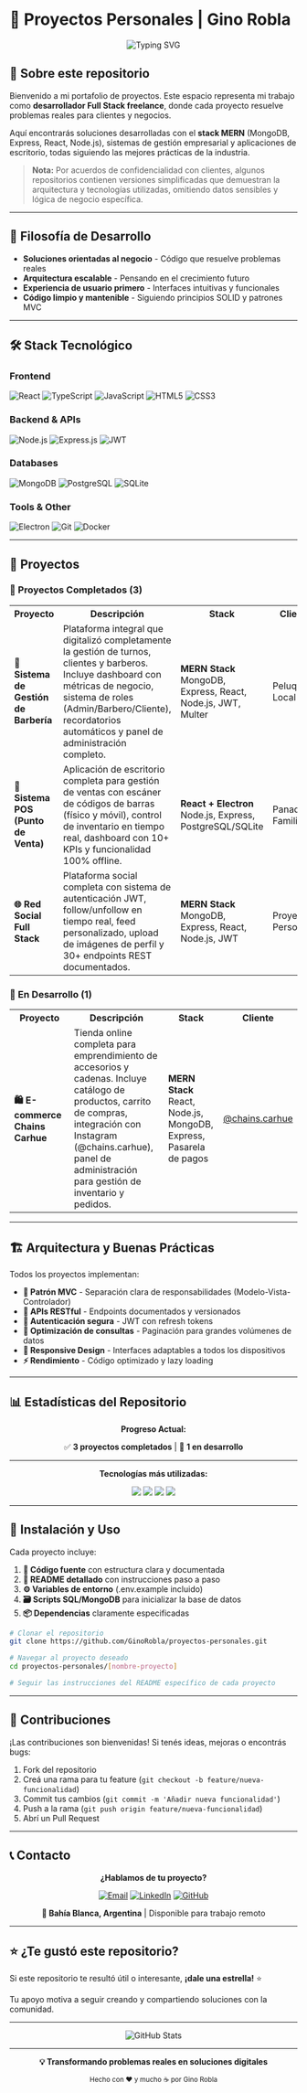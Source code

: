 # 🚀 Proyectos Personales | Gino Robla

<div align="center">
  <img src="https://readme-typing-svg.herokuapp.com?font=Fira+Code&pause=1000&color=2196F3&center=true&vCenter=true&width=600&lines=Full+Stack+Developer+%7C+MERN+Stack;Soluciones+reales+para+negocios+reales;Transformando+ideas+en+c%C3%B3digo" alt="Typing SVG" />
</div>

## 📖 Sobre este repositorio

Bienvenido a mi portafolio de proyectos. Este espacio representa mi trabajo como **desarrollador Full Stack freelance**, donde cada proyecto resuelve problemas reales para clientes y negocios.

Aquí encontrarás soluciones desarrolladas con el **stack MERN** (MongoDB, Express, React, Node.js), sistemas de gestión empresarial y aplicaciones de escritorio, todas siguiendo las mejores prácticas de la industria.

> **Nota:** Por acuerdos de confidencialidad con clientes, algunos repositorios contienen versiones simplificadas que demuestran la arquitectura y tecnologías utilizadas, omitiendo datos sensibles y lógica de negocio específica.

---

## 🎯 Filosofía de Desarrollo

- **Soluciones orientadas al negocio** - Código que resuelve problemas reales
- **Arquitectura escalable** - Pensando en el crecimiento futuro
- **Experiencia de usuario primero** - Interfaces intuitivas y funcionales
- **Código limpio y mantenible** - Siguiendo principios SOLID y patrones MVC

---

## 🛠️ Stack Tecnológico

### Frontend
![React](https://img.shields.io/badge/React-20232A?style=for-the-badge&logo=react&logoColor=61DAFB)
![TypeScript](https://img.shields.io/badge/TypeScript-007ACC?style=for-the-badge&logo=typescript&logoColor=white)
![JavaScript](https://img.shields.io/badge/JavaScript-F7DF1E?style=for-the-badge&logo=javascript&logoColor=black)
![HTML5](https://img.shields.io/badge/HTML5-E34F26?style=for-the-badge&logo=html5&logoColor=white)
![CSS3](https://img.shields.io/badge/CSS3-1572B6?style=for-the-badge&logo=css3&logoColor=white)

### Backend & APIs
![Node.js](https://img.shields.io/badge/Node.js-43853D?style=for-the-badge&logo=node.js&logoColor=white)
![Express.js](https://img.shields.io/badge/Express.js-404D59?style=for-the-badge)
![JWT](https://img.shields.io/badge/JWT-000000?style=for-the-badge&logo=JSON%20web%20tokens&logoColor=white)

### Databases
![MongoDB](https://img.shields.io/badge/MongoDB-47A248?style=for-the-badge&logo=mongodb&logoColor=white)
![PostgreSQL](https://img.shields.io/badge/PostgreSQL-316192?style=for-the-badge&logo=postgresql&logoColor=white)
![SQLite](https://img.shields.io/badge/SQLite-07405E?style=for-the-badge&logo=sqlite&logoColor=white)

### Tools & Other
![Electron](https://img.shields.io/badge/Electron-47848F?style=for-the-badge&logo=electron&logoColor=white)
![Git](https://img.shields.io/badge/Git-F05032?style=for-the-badge&logo=git&logoColor=white)
![Docker](https://img.shields.io/badge/Docker-2496ED?style=for-the-badge&logo=docker&logoColor=white)

---

## 📁 Proyectos

### 🌟 Proyectos Completados (3)

<table>
  <tr>
    <th width="25%">Proyecto</th>
    <th width="40%">Descripción</th>
    <th width="20%">Stack</th>
    <th width="15%">Cliente</th>
  </tr>
  <tr>
    <td><strong>💈 Sistema de Gestión de Barbería</strong></td>
    <td>Plataforma integral que digitalizó completamente la gestión de turnos, clientes y barberos. Incluye dashboard con métricas de negocio, sistema de roles (Admin/Barbero/Cliente), recordatorios automáticos y panel de administración completo.</td>
    <td><strong>MERN Stack</strong><br>MongoDB, Express, React, Node.js, JWT, Multer</td>
    <td>Peluquería Local</td>
  </tr>
  <tr>
    <td><strong>🛒 Sistema POS (Punto de Venta)</strong></td>
    <td>Aplicación de escritorio completa para gestión de ventas con escáner de códigos de barras (físico y móvil), control de inventario en tiempo real, dashboard con 10+ KPIs y funcionalidad 100% offline.</td>
    <td><strong>React + Electron</strong><br>Node.js, Express, PostgreSQL/SQLite</td>
    <td>Panadería Familiar</td>
  </tr>
  <tr>
    <td><strong>🌐 Red Social Full Stack</strong></td>
    <td>Plataforma social completa con sistema de autenticación JWT, follow/unfollow en tiempo real, feed personalizado, upload de imágenes de perfil y 30+ endpoints REST documentados.</td>
    <td><strong>MERN Stack</strong><br>MongoDB, Express, React, Node.js, JWT</td>
    <td>Proyecto Personal</td>
  </tr>
</table>

### 🔨 En Desarrollo (1)

<table>
  <tr>
    <th width="25%">Proyecto</th>
    <th width="40%">Descripción</th>
    <th width="20%">Stack</th>
    <th width="15%">Cliente</th>
  </tr>
  <tr>
    <td><strong>🛍️ E-commerce Chains Carhue</strong></td>
    <td>Tienda online completa para emprendimiento de accesorios y cadenas. Incluye catálogo de productos, carrito de compras, integración con Instagram (@chains.carhue), panel de administración para gestión de inventario y pedidos.</td>
    <td><strong>MERN Stack</strong><br>React, Node.js, MongoDB, Express, Pasarela de pagos</td>
    <td><a href="https://instagram.com/chains.carhue" target="_blank">@chains.carhue</a></td>
  </tr>
</table>

---

## 🏗️ Arquitectura y Buenas Prácticas

Todos los proyectos implementan:

- **🎯 Patrón MVC** - Separación clara de responsabilidades (Modelo-Vista-Controlador)
- **🚀 APIs RESTful** - Endpoints documentados y versionados
- **🔐 Autenticación segura** - JWT con refresh tokens
- **💾 Optimización de consultas** - Paginación para grandes volúmenes de datos
- **📱 Responsive Design** - Interfaces adaptables a todos los dispositivos
- **⚡ Rendimiento** - Código optimizado y lazy loading

---

## 📊 Estadísticas del Repositorio

<div align="center">

**Progreso Actual:**

✅ **3 proyectos completados** | 🔨 **1 en desarrollo**

---

**Tecnologías más utilizadas:**

![](https://img.shields.io/badge/React-80%25-61DAFB?style=flat&logo=react&logoColor=white)
![](https://img.shields.io/badge/Node.js-80%25-339933?style=flat&logo=node.js&logoColor=white)
![](https://img.shields.io/badge/MongoDB-60%25-47A248?style=flat&logo=mongodb&logoColor=white)
![](https://img.shields.io/badge/PostgreSQL-40%25-316192?style=flat&logo=postgresql&logoColor=white)

</div>

---

## 🚀 Instalación y Uso

Cada proyecto incluye:

1. **📁 Código fuente** con estructura clara y documentada
2. **📖 README detallado** con instrucciones paso a paso
3. **⚙️ Variables de entorno** (.env.example incluido)
4. **🗃️ Scripts SQL/MongoDB** para inicializar la base de datos
5. **📦 Dependencias** claramente especificadas

```bash
# Clonar el repositorio
git clone https://github.com/GinoRobla/proyectos-personales.git

# Navegar al proyecto deseado
cd proyectos-personales/[nombre-proyecto]

# Seguir las instrucciones del README específico de cada proyecto
```

---

## 🤝 Contribuciones

¡Las contribuciones son bienvenidas! Si tenés ideas, mejoras o encontrás bugs:

1. Fork del repositorio
2. Creá una rama para tu feature (`git checkout -b feature/nueva-funcionalidad`)
3. Commit tus cambios (`git commit -m 'Añadir nueva funcionalidad'`)
4. Push a la rama (`git push origin feature/nueva-funcionalidad`)
5. Abrí un Pull Request

---

## 📞 Contacto

<div align="center">

**¿Hablamos de tu proyecto?**

[![Email](https://img.shields.io/badge/Email-ginoroblabelleggia@gmail.com-D14836?style=for-the-badge&logo=gmail&logoColor=white)](mailto:ginoroblabelleggia@gmail.com)
[![LinkedIn](https://img.shields.io/badge/LinkedIn-Gino_Robla-0077B5?style=for-the-badge&logo=linkedin&logoColor=white)](https://www.linkedin.com/in/gino-robla-803a9337b/)
[![GitHub](https://img.shields.io/badge/GitHub-GinoRobla-100000?style=for-the-badge&logo=github&logoColor=white)](https://github.com/GinoRobla)

**📍 Bahía Blanca, Argentina** | Disponible para trabajo remoto

</div>

---

## ⭐ ¿Te gustó este repositorio?

Si este repositorio te resultó útil o interesante, **¡dale una estrella!** ⭐

Tu apoyo motiva a seguir creando y compartiendo soluciones con la comunidad.

---

<div align="center">
  <img src="https://github-readme-stats.vercel.app/api?username=GinoRobla&show_icons=true&theme=tokyonight&hide_border=true&bg_color=1a1b27&title_color=6AD3F7&icon_color=FF6B6B&text_color=ffffff" alt="GitHub Stats" />
</div>

<div align="center">
  
  ---
  
  **💡 Transformando problemas reales en soluciones digitales**
  
  <sub>Hecho con ❤️ y mucho ☕ por Gino Robla</sub>
  
</div>
